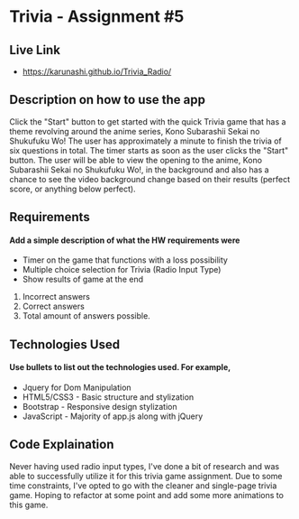 # Trivia - Assignment #5

## Live Link
 - https://karunashi.github.io/Trivia_Radio/

## Description on how to use the app
Click the "Start" button to get started with the quick Trivia game that has a theme revolving around the anime series, Kono Subarashii Sekai no Shukufuku Wo! The user has approximately a minute to finish the trivia of six questions in total. The timer starts as soon as the user clicks the "Start" button. The user will be able to view the opening to the anime, Kono Subarashii Sekai no Shukufuku Wo!, in the background and also has a chance to see the video background change based on their results (perfect score, or anything below perfect).

## Requirements
#### Add a simple description of what the HW requirements were
- Timer on the game that functions with a loss possibility
- Multiple choice selection for Trivia (Radio Input Type)
- Show results of game at the end
1. Incorrect answers
2. Correct answers
3. Total amount of answers possible.

## Technologies Used
#### Use bullets to list out the technologies used. For example,
- Jquery for Dom Manipulation
- HTML5/CSS3 - Basic structure and stylization
- Bootstrap - Responsive design stylization
- JavaScript - Majority of app.js along with jQuery

## Code Explaination
Never having used radio input types, I've done a bit of research and was able to successfully utilize it for this trivia game assignment. Due to some time constraints, I've opted to go with the cleaner and single-page trivia game. Hoping to refactor at some point and add some more animations to this game. 
